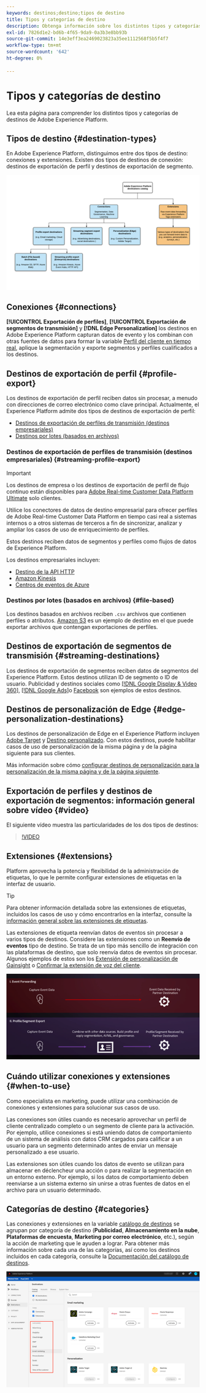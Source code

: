 ```yaml
---
keywords: destinos;destino;tipos de destino
title: Tipos y categorías de destino
description: Obtenga información sobre los distintos tipos y categorías de destinos en Adobe Experience Platform.
exl-id: 7826d1e2-bd6b-4f65-9da9-0a3b3e8bb93b
source-git-commit: 14e3eff3ea2469023823a35ee1112568f5b5f4f7
workflow-type: tm+mt
source-wordcount: '642'
ht-degree: 0%

---
```


# Tipos y categorías de destino

Lea esta página para comprender los distintos tipos y categorías de destinos de Adobe Experience Platform.

## Tipos de destino {#destination-types}

En Adobe Experience Platform, distinguimos entre dos tipos de destino: conexiones y extensiones. Existen dos tipos de destinos de conexión: destinos de exportación de perfil y destinos de exportación de segmento.

![Tipos de destinos](./assets/destination-types/types-of-destinations.png)

## Conexiones {#connections}

**[!UICONTROL Exportación de perfiles]**, **[!UICONTROL Exportación de segmentos de transmisión]** y **[!DNL Edge Personalization]** los destinos en Adobe Experience Platform capturan datos de evento y los combinan con otras fuentes de datos para formar la variable [Perfil del cliente en tiempo real](../profile/home.md), aplique la segmentación y exporte segmentos y perfiles cualificados a los destinos.

## Destinos de exportación de perfil {#profile-export}

Los destinos de exportación de perfil reciben datos sin procesar, a menudo con direcciones de correo electrónico como clave principal. Actualmente, el Experience Platform admite dos tipos de destinos de exportación de perfil:

* [Destinos de exportación de perfiles de transmisión (destinos empresariales)](#streaming-profile-export)
* [Destinos por lotes (basados en archivos)](#file-based)

### Destinos de exportación de perfiles de transmisión (destinos empresariales) {#streaming-profile-export}

>[!IMPORTANT]
>
>Los destinos de empresa o los destinos de exportación de perfil de flujo continuo están disponibles para [Adobe Real-time Customer Data Platform Ultimate](https://helpx.adobe.com/legal/product-descriptions/real-time-customer-data-platform.html) solo clientes.

Utilice los conectores de datos de destino empresarial para ofrecer perfiles de Adobe Real-time Customer Data Platform en tiempo casi real a sistemas internos o a otros sistemas de terceros a fin de sincronizar, analizar y ampliar los casos de uso de enriquecimiento de perfiles.

Estos destinos reciben datos de segmentos y perfiles como flujos de datos de Experience Platform.

Los destinos empresariales incluyen:

* [Destino de la API HTTP](catalog/streaming/http-destination.md)
* [Amazon Kinesis](catalog/cloud-storage/amazon-kinesis.md)
* [Centros de eventos de Azure](catalog/cloud-storage/azure-event-hubs.md)

### Destinos por lotes (basados en archivos) {#file-based}

Los destinos basados en archivos reciben `.csv` archivos que contienen perfiles o atributos. [Amazon S3](catalog/cloud-storage/amazon-s3.md) es un ejemplo de destino en el que puede exportar archivos que contengan exportaciones de perfiles.

## Destinos de exportación de segmentos de transmisión {#streaming-destinations}

Los destinos de exportación de segmentos reciben datos de segmentos del Experience Platform. Estos destinos utilizan ID de segmento o ID de usuario. Publicidad y destinos sociales como [[!DNL Google Display & Video 360]](catalog/advertising/google-dv360.md), [[!DNL Google Ads]](catalog/advertising/google-ads-destination.md)o [Facebook](catalog/social/facebook.md) son ejemplos de estos destinos.

## Destinos de personalización de Edge {#edge-personalization-destinations}

Los destinos de personalización de Edge en el Experience Platform incluyen [Adobe Target](/help/destinations/catalog/personalization/adobe-target-connection.md) y [Destino personalizado](/help/destinations/catalog/personalization/custom-personalization.md). Con estos destinos, puede habilitar casos de uso de personalización de la misma página y de la página siguiente para sus clientes.

Más información sobre cómo [configurar destinos de personalización para la personalización de la misma página y de la página siguiente](/help/destinations/ui/configure-personalization-destinations.md).

## Exportación de perfiles y destinos de exportación de segmentos: información general sobre vídeo {#video}

El siguiente vídeo muestra las particularidades de los dos tipos de destinos:

>[!VIDEO](https://video.tv.adobe.com/v/29707?quality=12)

## Extensiones {#extensions}

Platform aprovecha la potencia y flexibilidad de la administración de etiquetas, lo que le permite configurar extensiones de etiquetas en la interfaz de usuario.

>[!TIP]
>
>Para obtener información detallada sobre las extensiones de etiquetas, incluidos los casos de uso y cómo encontrarlos en la interfaz, consulte la [información general sobre las extensiones de etiquetas](./catalog/launch-extensions/overview.md).

Las extensiones de etiqueta reenvían datos de eventos sin procesar a varios tipos de destinos. Considere las extensiones como un **Reenvío de eventos** tipo de destino. Se trata de un tipo más sencillo de integración con las plataformas de destino, que solo reenvía datos de eventos sin procesar. Algunos ejemplos de estos son los [Extensión de personalización de Gainsight](./catalog/personalization/gainsight.md) o [Confirmar la extensión de voz del cliente](./catalog/voice/confirmit-digital-feedback.md).

![Etiquetar extensiones en comparación con otros destinos](./assets/common/launch-and-other-destinations.png)

## Cuándo utilizar conexiones y extensiones {#when-to-use}

Como especialista en marketing, puede utilizar una combinación de conexiones y extensiones para solucionar sus casos de uso.

Las conexiones son útiles cuando es necesario aprovechar un perfil de cliente centralizado completo o un segmento de cliente para la activación. Por ejemplo, utilice conexiones si está uniendo datos de comportamiento de un sistema de análisis con datos CRM cargados para calificar a un usuario para un segmento determinado antes de enviar un mensaje personalizado a ese usuario.

Las extensiones son útiles cuando los datos de evento se utilizan para almacenar en déclencheur una acción o para realizar la segmentación en un entorno externo. Por ejemplo, si los datos de comportamiento deben reenviarse a un sistema externo sin unirse a otras fuentes de datos en el archivo para un usuario determinado.

## Categorías de destino {#categories}

Las conexiones y extensiones en la variable [catálogo de destinos](https://platform.adobe.com/destination/catalog) se agrupan por categoría de destino (**Publicidad**, **Almacenamiento en la nube**, **Plataformas de encuesta**, **Marketing por correo electrónico**, etc.), según la acción de marketing que le ayuden a lograr. Para obtener más información sobre cada una de las categorías, así como los destinos incluidos en cada categoría, consulte la [Documentación del catálogo de destinos](./catalog/overview.md).

![Categorías de destino](./assets/destination-types/destination-categories-menu.png)
